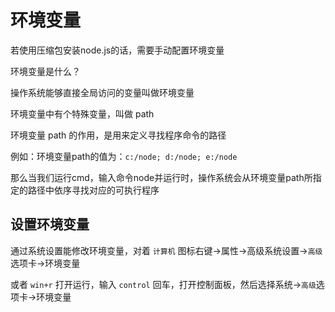 # 环境变量
若使用压缩包安装node.js的话，需要手动配置环境变量

环境变量是什么？

操作系统能够直接全局访问的变量叫做环境变量

环境变量中有个特殊变量，叫做 path

环境变量 path 的作用，是用来定义寻找程序命令的路径

例如：环境变量path的值为：`c:/node; d:/node; e:/node`

那么当我们运行cmd，输入命令node并运行时，操作系统会从环境变量path所指定的路径中依序寻找对应的可执行程序

## 设置环境变量

通过系统设置能修改环境变量，对着 `计算机` 图标右键->属性->高级系统设置->`高级`选项卡->环境变量

或者 `win+r` 打开运行，输入 `control` 回车，打开控制面板，然后选择系统->`高级`选项卡->环境变量